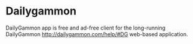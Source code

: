 # Dailygammon

DailyGammon app is free and ad-free client for the long-running DailyGammon http://dailygammon.com/help/#DG  web-based application. 

